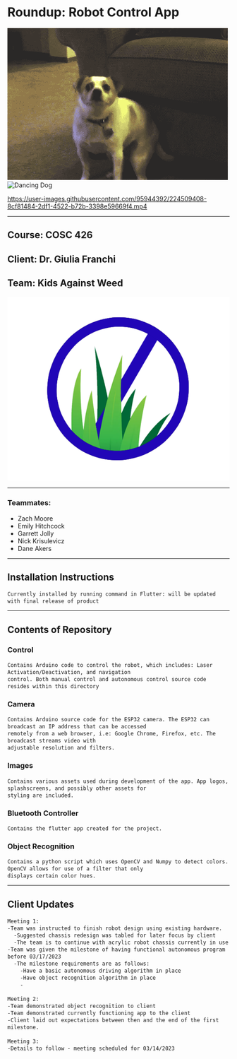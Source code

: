 # Roundup: Robot Control App

![Bouncy Dog](Images/woogie.gif)
![Dancing Dog](Images/boogie.gif)

https://user-images.githubusercontent.com/95944392/224509408-8cf81484-2df1-4522-b72b-3398e59669f4.mp4

---




## Course: COSC 426
## Client: Dr. Giulia Franchi

## Team: Kids Against Weed

![My Image](Images/WeedKillerLogo.png)

---
### Teammates:
* Zach Moore
* Emily Hitchcock
* Garrett Jolly
* Nick Krisulevicz
* Dane Akers
---
## Installation Instructions

```
Currently installed by running command in Flutter: will be updated with final release of product
```
---
## Contents of Repository

### Control

```
Contains Arduino code to control the robot, which includes: Laser Activation/Deactivation, and navigation
control. Both manual control and autonomous control source code resides within this directory
```

### Camera

```
Contains Arduino source code for the ESP32 camera. The ESP32 can broadcast an IP address that can be accessed
remotely from a web browser, i.e: Google Chrome, Firefox, etc. The broadcast streams video with
adjustable resolution and filters.
```

### Images

```
Contains various assets used during development of the app. App logos, splashscreens, and possibly other assets for 
styling are included.
```

### Bluetooth Controller

```
Contains the flutter app created for the project. 
```

### Object Recognition

```
Contains a python script which uses OpenCV and Numpy to detect colors. OpenCV allows for use of a filter that only 
displays certain color hues.
```
---
## Client Updates

```
Meeting 1:
-Team was instructed to finish robot design using existing hardware.
  -Suggested chassis redesign was tabled for later focus by client
  -The team is to continue with acrylic robot chassis currently in use
-Team was given the milestone of having functional autonomous program before 03/17/2023
  -The milestone requirements are as follows:
    -Have a basic autonomous driving algorithm in place
    -Have object recognition algorithm in place
    -

Meeting 2:
-Team demonstrated object recognition to client
-Team demonstrated currently functioning app to the client
-Client laid out expectations between then and the end of the first milestone. 

Meeting 3:
-Details to follow - meeting scheduled for 03/14/2023
```
